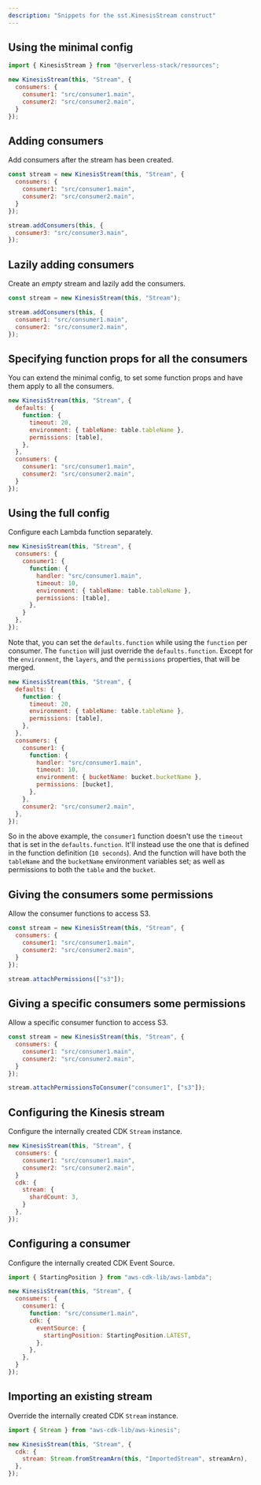 ```yaml
---
description: "Snippets for the sst.KinesisStream construct"
---
```


## Using the minimal config

```js
import { KinesisStream } from "@serverless-stack/resources";

new KinesisStream(this, "Stream", {
  consumers: {
    consumer1: "src/consumer1.main",
    consumer2: "src/consumer2.main",
  }
});
```

## Adding consumers

Add consumers after the stream has been created.

```js {8-10}
const stream = new KinesisStream(this, "Stream", {
  consumers: {
    consumer1: "src/consumer1.main",
    consumer2: "src/consumer2.main",
  }
});

stream.addConsumers(this, {
  consumer3: "src/consumer3.main",
});
```

## Lazily adding consumers

Create an _empty_ stream and lazily add the consumers.

```js {3-6}
const stream = new KinesisStream(this, "Stream");

stream.addConsumers(this, {
  consumer1: "src/consumer1.main",
  consumer2: "src/consumer2.main",
});
```

## Specifying function props for all the consumers

You can extend the minimal config, to set some function props and have them apply to all the consumers.

```js {3-7}
new KinesisStream(this, "Stream", {
  defaults: {
    function: {
      timeout: 20,
      environment: { tableName: table.tableName },
      permissions: [table],
    },
  },
  consumers: {
    consumer1: "src/consumer1.main",
    consumer2: "src/consumer2.main",
  }
});
```

## Using the full config

Configure each Lambda function separately.

```js
new KinesisStream(this, "Stream", {
  consumers: {
    consumer1: {
      function: {
        handler: "src/consumer1.main",
        timeout: 10,
        environment: { tableName: table.tableName },
        permissions: [table],
      },
    }
  },
});
```

Note that, you can set the `defaults.function` while using the `function` per consumer. The `function` will just override the `defaults.function`. Except for the `environment`, the `layers`, and the `permissions` properties, that will be merged.

```js
new KinesisStream(this, "Stream", {
  defaults: {
    function: {
      timeout: 20,
      environment: { tableName: table.tableName },
      permissions: [table],
    },
  },
  consumers: {
    consumer1: {
      function: {
        handler: "src/consumer1.main",
        timeout: 10,
        environment: { bucketName: bucket.bucketName },
        permissions: [bucket],
      },
    },
    consumer2: "src/consumer2.main",
  },
});
```

So in the above example, the `consumer1` function doesn't use the `timeout` that is set in the `defaults.function`. It'll instead use the one that is defined in the function definition (`10 seconds`). And the function will have both the `tableName` and the `bucketName` environment variables set; as well as permissions to both the `table` and the `bucket`.

## Giving the consumers some permissions

Allow the consumer functions to access S3.

```js {8}
const stream = new KinesisStream(this, "Stream", {
  consumers: {
    consumer1: "src/consumer1.main",
    consumer2: "src/consumer2.main",
  }
});

stream.attachPermissions(["s3"]);
```

## Giving a specific consumers some permissions

Allow a specific consumer function to access S3.

```js {8}
const stream = new KinesisStream(this, "Stream", {
  consumers: {
    consumer1: "src/consumer1.main",
    consumer2: "src/consumer2.main",
  }
});

stream.attachPermissionsToConsumer("consumer1", ["s3"]);
```

## Configuring the Kinesis stream

Configure the internally created CDK `Stream` instance.

```js {7-9}
new KinesisStream(this, "Stream", {
  consumers: {
    consumer1: "src/consumer1.main",
    consumer2: "src/consumer2.main",
  }
  cdk: {
    stream: {
      shardCount: 3,
    }
  },
});
```

## Configuring a consumer

Configure the internally created CDK Event Source.

```js {8-10}
import { StartingPosition } from "aws-cdk-lib/aws-lambda";

new KinesisStream(this, "Stream", {
  consumers: {
    consumer1: {
      function: "src/consumer1.main",
      cdk: {
        eventSource: {
          startingPosition: StartingPosition.LATEST,
        },
      },
    },
  }
});
```

## Importing an existing stream

Override the internally created CDK `Stream` instance.

```js {5}
import { Stream } from "aws-cdk-lib/aws-kinesis";

new KinesisStream(this, "Stream", {
  cdk: {
    stream: Stream.fromStreamArn(this, "ImportedStream", streamArn),
  },
});
```
